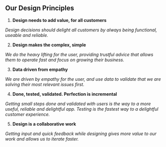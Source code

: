## Our Design Principles
1. **Design needs to add value, for all customers**

*Design decisions should delight all customers by always being functional, useable and reliable.*


2. **Design makes the complex, simple**

*We do the heavy lifting for the user, providing trustful advice that allows them to operate fast and focus on growing their business.*


3. **Data driven from empathy**

*We are driven by empathy for the user, and use data to validate that we are solving their most relevant issues first.*


4. **Done, tested, validated. Perfection is incremental**

*Getting small steps done and validated with users is the way to a more useful, reliable and delightful app. Testing is the fastest way to a delightful customer experience.*


5. **Design is a collaborative work**

*Getting input and quick feedback while designing gives more value to our work and allows us to iterate faster.*
